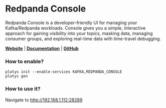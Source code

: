 # Redpanda Console

Redpanda Console is a developer-friendly UI for managing your Kafka/Redpanda workloads. Console gives you a simple, interactive approach for gaining visibility into your topics, masking data, managing consumer groups, and exploring real-time data with time-travel debugging. 

**[Website](https://redpanda.com/)** | **[Documentation](https://docs.redpanda.com/docs/platform/console/)** | **[GitHub](https://github.com/redpanda-data/console)**

### How to enable?

```
platys init --enable-services KAFKA,REDPANDA_CONSOLE
platys gen
```

### How to use it?

Navigate to <http://192.168.1.112:28289>

